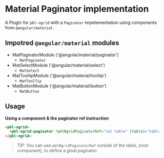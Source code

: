 # Material Paginator implementation

A Plugin for `pbl-ngrid` with a `Paginator` impelementation using components from `@angular/material`.

## Impotred `@angular/material` modules

- MatPaginatorModule ('@angular/material/paginator')  
  * `MatPaginator`
- MatSelectModule ('@angular/material/select')  
  * `MatSelect`
- MatTooltipModule ('@angular/material/tooltip')  
  * `MatToolTip`
- MatButtonModule ('@angular/material/button')  
  * `MatButton`

## Usage

**Using a component & the paginator ref instruction**

```html
<pbl-ngrid>
  <pbl-ngrid-paginator *pblNgridPaginatorRef="let table" [table]="table" [paginator]="table.ds.paginator"></pbl-ngrid-paginator>
</pbl-ngrid>
```

> TIP: You can use `pblNgridPaginatorRef` outside of the table, (root component), to define a gloal paginator.
